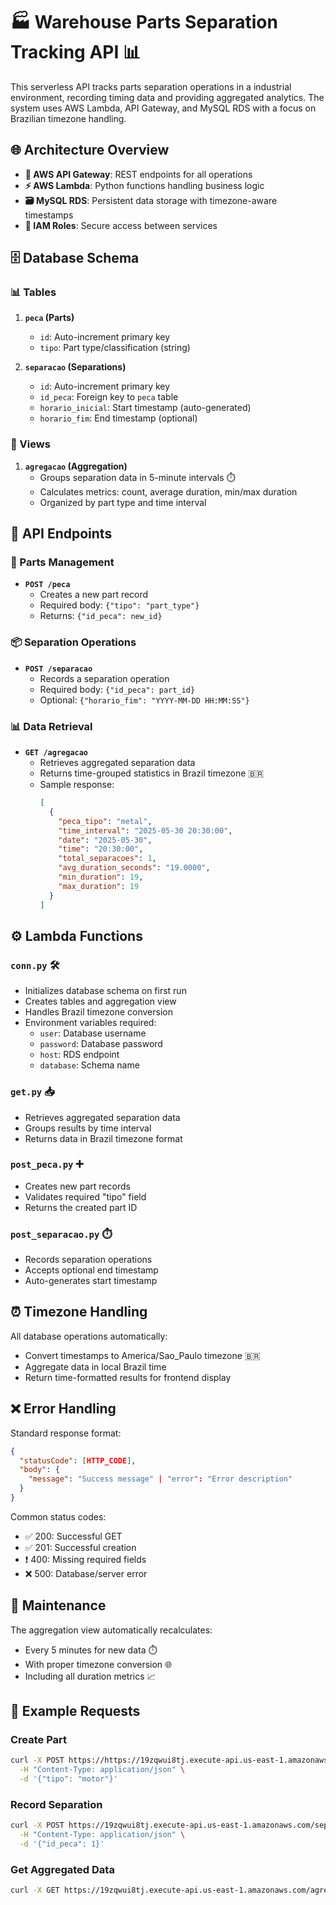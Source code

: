 # 🏭 Warehouse Parts Separation Tracking API 📊

This serverless API tracks parts separation operations in a industrial environment, recording timing data and providing aggregated analytics. The system uses AWS Lambda, API Gateway, and MySQL RDS with a focus on Brazilian timezone handling.

## 🌐 Architecture Overview

- **🚪 AWS API Gateway**: REST endpoints for all operations
- **⚡ AWS Lambda**: Python functions handling business logic
- **🗃️ MySQL RDS**: Persistent data storage with timezone-aware timestamps
- **🔐 IAM Roles**: Secure access between services

## 🗄️ Database Schema

### 📊 Tables
1. **`peca` (Parts)**
   - `id`: Auto-increment primary key
   - `tipo`: Part type/classification (string)

2. **`separacao` (Separations)**
   - `id`: Auto-increment primary key
   - `id_peca`: Foreign key to `peca` table
   - `horario_inicial`: Start timestamp (auto-generated)
   - `horario_fim`: End timestamp (optional)

### 👀 Views
1. **`agregacao` (Aggregation)**
   - Groups separation data in 5-minute intervals ⏱️
   - Calculates metrics: count, average duration, min/max duration
   - Organized by part type and time interval

## 🔌 API Endpoints

### 🧩 Parts Management
- **`POST /peca`**
  - Creates a new part record
  - Required body: `{"tipo": "part_type"}`
  - Returns: `{"id_peca": new_id}`

### 📦 Separation Operations
- **`POST /separacao`**
  - Records a separation operation
  - Required body: `{"id_peca": part_id}`
  - Optional: `{"horario_fim": "YYYY-MM-DD HH:MM:SS"}`

### 📊 Data Retrieval
- **`GET /agregacao`**
  - Retrieves aggregated separation data
  - Returns time-grouped statistics in Brazil timezone 🇧🇷
  - Sample response:
    ```json
    [
      {
        "peca_tipo": "metal",
        "time_interval": "2025-05-30 20:30:00",
        "date": "2025-05-30",
        "time": "20:30:00",
        "total_separacoes": 1,
        "avg_duration_seconds": "19.0000",
        "min_duration": 19,
        "max_duration": 19
      }
    ]
    ```

## ⚙️ Lambda Functions

### `conn.py` 🛠️
- Initializes database schema on first run
- Creates tables and aggregation view
- Handles Brazil timezone conversion
- Environment variables required:
  - `user`: Database username
  - `password`: Database password
  - `host`: RDS endpoint
  - `database`: Schema name

### `get.py` 📥
- Retrieves aggregated separation data
- Groups results by time interval
- Returns data in Brazil timezone format

### `post_peca.py` ➕
- Creates new part records
- Validates required "tipo" field
- Returns the created part ID

### `post_separacao.py` ⏱️
- Records separation operations
- Accepts optional end timestamp
- Auto-generates start timestamp

## ⏰ Timezone Handling
All database operations automatically:

- Convert timestamps to America/Sao_Paulo timezone 🇧🇷
- Aggregate data in local Brazil time
- Return time-formatted results for frontend display

## ❌ Error Handling
Standard response format:

```json
{
  "statusCode": [HTTP_CODE],
  "body": {
    "message": "Success message" | "error": "Error description"
  }
}
```

Common status codes:

- ✅ 200: Successful GET
- ✅ 201: Successful creation
- ❗ 400: Missing required fields
- ❌ 500: Database/server error

## 🔄 Maintenance
The aggregation view automatically recalculates:

- Every 5 minutes for new data ⏱️
- With proper timezone conversion 🌐
- Including all duration metrics 📈

## 📝 Example Requests
### Create Part
```bash
curl -X POST https://https://19zqwui8tj.execute-api.us-east-1.amazonaws.com/peca \
  -H "Content-Type: application/json" \
  -d '{"tipo": "motor"}'
```

### Record Separation
```bash
curl -X POST https://19zqwui8tj.execute-api.us-east-1.amazonaws.com/separacao \
  -H "Content-Type: application/json" \
  -d '{"id_peca": 1}'
```

### Get Aggregated Data
```bash
curl -X GET https://19zqwui8tj.execute-api.us-east-1.amazonaws.com/agregacao
```